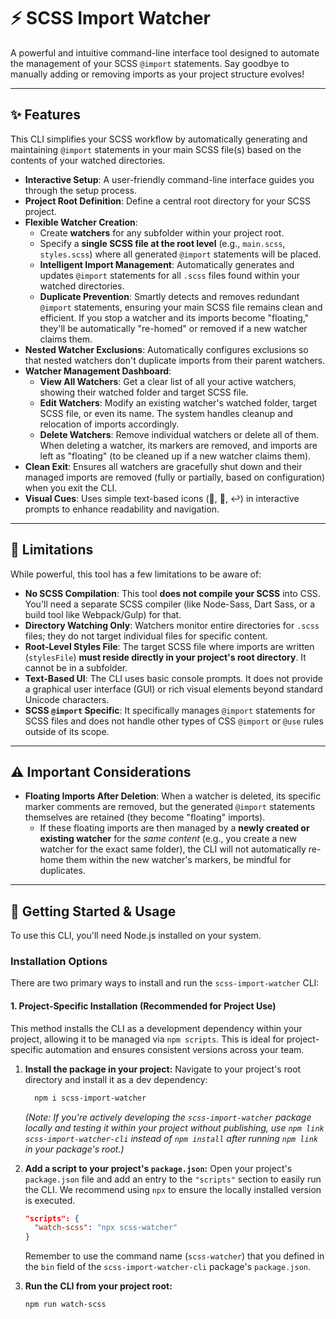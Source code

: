 # ⚡️ SCSS Import Watcher
A powerful and intuitive command-line interface tool designed to automate the management of your SCSS `@import` statements. Say goodbye to manually adding or removing imports as your project structure evolves!

---

## ✨ Features

This CLI simplifies your SCSS workflow by automatically generating and maintaining `@import` statements in your main SCSS file(s) based on the contents of your watched directories.

* **Interactive Setup**: A user-friendly command-line interface guides you through the setup process.
* **Project Root Definition**: Define a central root directory for your SCSS project.
* **Flexible Watcher Creation**:
  * Create **watchers** for any subfolder within your project root.
  * Specify a **single SCSS file at the root level** (e.g., `main.scss`, `styles.scss`) where all generated `@import` statements will be placed.
  * **Intelligent Import Management**: Automatically generates and updates `@import` statements for all `.scss` files found within your watched directories.
  * **Duplicate Prevention**: Smartly detects and removes redundant `@import` statements, ensuring your main SCSS file remains clean and efficient. If you stop a watcher and its imports become "floating," they'll be automatically "re-homed" or removed if a new watcher claims them.
* **Nested Watcher Exclusions**: Automatically configures exclusions so that nested watchers don't duplicate imports from their parent watchers.
* **Watcher Management Dashboard**:
  * **View All Watchers**: Get a clear list of all your active watchers, showing their watched folder and target SCSS file.
  * **Edit Watchers**: Modify an existing watcher's watched folder, target SCSS file, or even its name. The system handles cleanup and relocation of imports accordingly.
  * **Delete Watchers**: Remove individual watchers or delete all of them. When deleting a watcher, its markers are removed, and imports are left as "floating" (to be cleaned up if a new watcher claims them).
* **Clean Exit**: Ensures all watchers are gracefully shut down and their managed imports are removed (fully or partially, based on configuration) when you exit the CLI.
* **Visual Cues**: Uses simple text-based icons (📁, 📄, ↩️) in interactive prompts to enhance readability and navigation.

---

## 🚫 Limitations

While powerful, this tool has a few limitations to be aware of:

* **No SCSS Compilation**: This tool **does not compile your SCSS** into CSS. You'll need a separate SCSS compiler (like Node-Sass, Dart Sass, or a build tool like Webpack/Gulp) for that.
* **Directory Watching Only**: Watchers monitor entire directories for `.scss` files; they do not target individual files for specific content.
* **Root-Level Styles File**: The target SCSS file where imports are written (`stylesFile`) **must reside directly in your project's root directory**. It cannot be in a subfolder.
* **Text-Based UI**: The CLI uses basic console prompts. It does not provide a graphical user interface (GUI) or rich visual elements beyond standard Unicode characters.
* **SCSS `@import` Specific**: It specifically manages `@import` statements for SCSS files and does not handle other types of CSS `@import` or `@use` rules outside of its scope.

---

## ⚠️ Important Considerations

* **Floating Imports After Deletion**: When a watcher is deleted, its specific marker comments are removed, but the generated `@import` statements themselves are retained (they become "floating" imports).
  * If these floating imports are then managed by a **newly created or existing watcher** for the *same content* (e.g., you create a new watcher for the exact same folder), the CLI will not automatically re-home them within the new watcher's markers, be mindful for duplicates.

---

## 🚀 Getting Started & Usage

To use this CLI, you'll need Node.js installed on your system.

### Installation Options

There are two primary ways to install and run the `scss-import-watcher` CLI:

#### 1. Project-Specific Installation (Recommended for Project Use)

This method installs the CLI as a development dependency within your project, allowing it to be managed via `npm scripts`. This is ideal for project-specific automation and ensures consistent versions across your team.

1.  **Install the package in your project:**
    Navigate to your project's root directory and install it as a dev dependency:
    ```bash
      npm i scss-import-watcher
    ```
    *(Note: If you're actively developing the `scss-import-watcher` package locally and testing it within your project without publishing, use `npm link scss-import-watcher-cli` instead of `npm install` after running `npm link` in your package's root.)*

2.  **Add a script to your project's `package.json`:**
    Open your project's `package.json` file and add an entry to the `"scripts"` section to easily run the CLI. We recommend using `npx` to ensure the locally installed version is executed.

    ```json
    "scripts": {
      "watch-scss": "npx scss-watcher"
    }
    ```
    Remember to use the command name (`scss-watcher`) that you defined in the `bin` field of the `scss-import-watcher-cli` package's `package.json`.

3.  **Run the CLI from your project root:**
    ```bash
    npm run watch-scss
    ```
